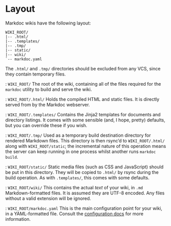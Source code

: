 # Layout

Markdoc wikis have the following layout:

    WIKI_ROOT/
    |-- .html/
    |-- .templates/
    |-- .tmp/
    |-- static/
    |-- wiki/
    `-- markdoc.yaml

The `.html/` and `.tmp/` directories should be excluded from any VCS, since they contain temporary files.

: `WIKI_ROOT/`
The root of the wiki, containing all of the files required for the `markdoc` utility to build and serve the wiki.

: `WIKI_ROOT/.html/`
Holds the compiled HTML and static files. It is directly served from by the Markdoc webserver.

: `WIKI_ROOT/.templates/`
Contains the Jinja2 templates for documents and directory listings. It comes with some sensible (and, I hope, pretty) defaults, but you can override these if you wish.

: `WIKI_ROOT/.tmp/`
Used as a temporary build destination directory for rendered Markdown files. This directory is then rsync’d to `WIKI_ROOT/.html/` along with `WIKI_ROOT/static`; the incremental nature of this operation means the server can keep running in one process whilst another runs `markdoc build`.

: `WIKI_ROOT/static/`
Static media files (such as CSS and JavaScript) should be put in this directory. They will be copied to `.html/` by rsync during the build operation. As with `.templates/`, this comes with some defaults.

: `WIKI_ROOT/wiki/`
This contains the actual *text* of your wiki, in `.md` Markdown-formatted files. It is assumed they are UTF-8 encoded. Any files without a valid extension will be ignored.

: `WIKI_ROOT/markdoc.yaml`
This is the main configuration point for your wiki, in a YAML-formatted file. Consult the [configuration docs](/configuration) for more information.